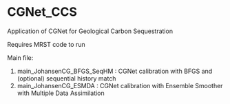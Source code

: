 # CGNet_CCS
 Application of CGNet for Geological Carbon Sequestration

 Requires MRST code to run

 Main file:
 1. main_JohansenCG_BFGS_SeqHM : CGNet calibration with BFGS and (optional) sequential history match
 2. main_JohansenCG_ESMDA : CGNet calibration with Ensemble Smoother with Multiple Data Assimilation
